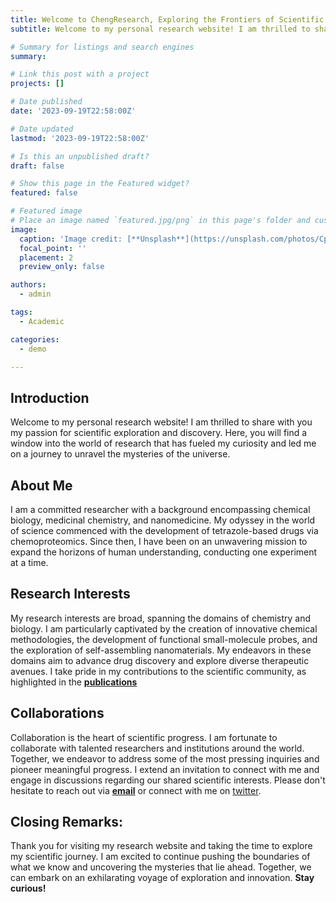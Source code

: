 ```yaml
---
title: Welcome to ChengResearch, Exploring the Frontiers of Scientific Discovery
subtitle: Welcome to my personal research website! I am thrilled to share with you my passion for scientific exploration and discovery. Here, you will find a window into the world of research that has fueled my curiosity and led me on a journey to unravel the mysteries of the universe.

# Summary for listings and search engines
summary: 

# Link this post with a project
projects: []

# Date published
date: '2023-09-19T22:58:00Z'

# Date updated
lastmod: '2023-09-19T22:58:00Z'

# Is this an unpublished draft?
draft: false

# Show this page in the Featured widget?
featured: false

# Featured image
# Place an image named `featured.jpg/png` in this page's folder and customize its options here.
image:
  caption: 'Image credit: [**Unsplash**](https://unsplash.com/photos/CpkOjOcXdUY)'
  focal_point: ''
  placement: 2
  preview_only: false

authors:
  - admin

tags:
  - Academic

categories:
  - demo

---
```


## Introduction

Welcome to my personal research website! I am thrilled to share with you my passion for scientific exploration and discovery. Here, you will find a window into the world of research that has fueled my curiosity and led me on a journey to unravel the mysteries of the universe.

## About Me

I am a committed researcher with a background encompassing chemical biology, medicinal chemistry, and nanomedicine. My odyssey in the world of science commenced with the development of tetrazole-based drugs via chemoproteomics. Since then, I have been on an unwavering mission to expand the horizons of human understanding, conducting one experiment at a time.

## Research Interests

My research interests are broad, spanning the domains of chemistry and biology. I am particularly captivated by the creation of innovative chemical methodologies, the development of functional small-molecule probes, and the exploration of self-assembling nanomaterials. My endeavors in these domains aim to advance drug discovery and explore diverse therapeutic avenues. I take pride in my contributions to the scientific community, as highlighted in the  [**publications**](https://chengresearch.com/#featured)

## Collaborations

Collaboration is the heart of scientific progress. I am fortunate to collaborate with talented researchers and institutions around the world. Together, we endeavor to address some of the most pressing inquiries and pioneer meaningful progress. I extend an invitation to connect with me and engage in discussions regarding our shared scientific interests. Please don't hesitate to reach out via [**email**](mailto:ke.cheng@my.cityu.edu.hk) or connect with me on [twitter](www.twitter.com/kecheng55).


## Closing Remarks:

Thank you for visiting my research website and taking the time to explore my scientific journey. I am excited to continue pushing the boundaries of what we know and uncovering the mysteries that lie ahead. Together, we can embark on an exhilarating voyage of exploration and innovation. **Stay curious!**



